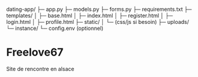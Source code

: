 dating-app/
├─ app.py
├─ models.py
├─ forms.py
├─ requirements.txt
├─ templates/
│  ├─ base.html
│  ├─ index.html
│  ├─ register.html
│  ├─ login.html
│  ├─ profile.html
├─ static/
│  └─ (css/js si besoin)
├─ uploads/
└─ instance/
   └─ config.env   (optionnel)
# Freelove67
Site de rencontre en alsace

